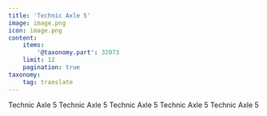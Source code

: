 ```yaml
---
title: 'Technic Axle 5'
image: image.png
icon: image.png
content:
    items:
        '@taxonomy.part': 32073
    limit: 12
    pagination: true
taxonomy:
    tag: translate
---
```


Technic Axle 5
Technic Axle 5
Technic Axle 5
Technic Axle 5
Technic Axle 5
